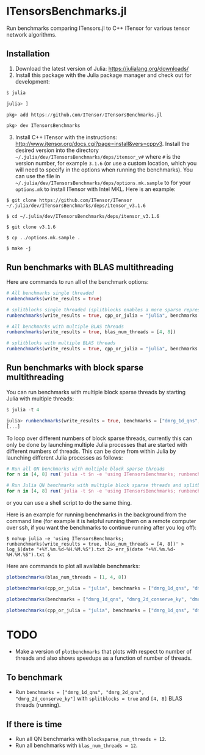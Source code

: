 # ITensorsBenchmarks.jl
Run benchmarks comparing ITensors.jl to C++ ITensor for various tensor network algorithms.

## Installation

1. Download the latest version of Julia: https://julialang.org/downloads/
2. Install this package with the Julia package manager and check out for development:
```julia
$ julia

julia> ]

pkg> add https://github.com/ITensor/ITensorsBenchmarks.jl

pkg> dev ITensorsBenchmarks
```
3. Install C++ ITensor with the instructions: http://www.itensor.org/docs.cgi?page=install&vers=cppv3. Install the desired version into the directory `~/.julia/dev/ITensorsBenchmarks/deps/itensor_v#` where `#` is the version number, for example `3.1.6` (or use a custom location, which you will need to specify in the options when running the benchmarks). You can use the file in `~/.julia/dev/ITensorsBenchmarks/deps/options.mk.sample` to for your `options.mk` to install ITensor with Intel MKL. Here is an example:
```
$ git clone https://github.com/ITensor/ITensor ~/.julia/dev/ITensorsBenchmarks/deps/itensor_v3.1.6

$ cd ~/.julia/dev/ITensorsBenchmarks/deps/itensor_v3.1.6

$ git clone v3.1.6

$ cp ../options.mk.sample .

$ make -j
```

## Run benchmarks with BLAS multithreading

Here are commands to run all of the benchmark options:
```julia
# All benchmarks single threaded
runbenchmarks(write_results = true)

# splitblocks single threaded (splitblocks enables a more sparse representation of the MPO, only available in Julia)
runbenchmarks(write_results = true, cpp_or_julia = "julia", benchmarks = ["dmrg_1d_qns", "dmrg_2d_qns", "dmrg_2d_conserve_ky"], splitblocks = true)

# All benchmarks with multiple BLAS threads
runbenchmarks(write_results = true, blas_num_threads = [4, 8])

# splitblocks with multiple BLAS threads
runbenchmarks(write_results = true, cpp_or_julia = "julia", benchmarks = ["dmrg_1d_qns", "dmrg_2d_qns", "dmrg_2d_conserve_ky"], blas_num_threads = [4, 8], splitblocks = true)

```

## Run benchmarks with block sparse multithreading

You can run benchmarks with multiple block sparse threads by starting Julia with multiple threads:
```julia
$ julia -t 4

julia> runbenchmarks(write_results = true, benchmarks = ["dmrg_1d_qns", "dmrg_2d_qns", "dmrg_2d_conserve_ky"], blocksparse_num_threads = Threads.nthreads())
[...]
```
To loop over different numbers of block sparse threads, currently this can only be done by launching multiple Julia processes that are started with different numbers of threads. This can be done from within Julia by launching different Julia processes as follows:
```julia
# Run all QN benchmarks with multiple block sparse threads
for n in [4, 8] run(`julia -t $n -e 'using ITensorsBenchmarks; runbenchmarks(write_results = true, benchmarks = ["dmrg_1d_qns", "dmrg_2d_qns", "dmrg_2d_conserve_ky"], blocksparse_num_threads = Threads.nthreads())'`) end

# Run Julia QN benchmarks with multiple block sparse threads and splitblocks
for n in [4, 8] run(`julia -t $n -e 'using ITensorsBenchmarks; runbenchmarks(write_results = true, cpp_or_julia = "julia", benchmarks = ["dmrg_1d_qns", "dmrg_2d_qns", "dmrg_2d_conserve_ky"], blocksparse_num_threads = Threads.nthreads(), splitblocks = true)'`) end
```
or you can use a shell script to do the same thing.

Here is an example for running benchmarks in the background from the command line (for example it is helpful running them on a remote computer over ssh, if you want the benchmarks to continue running after you log off):
```
$ nohup julia -e 'using ITensorsBenchmarks; runbenchmarks(write_results = true, blas_num_threads = [4, 8])' > log_$(date "+%Y.%m.%d-%H.%M.%S").txt 2> err_$(date "+%Y.%m.%d-%H.%M.%S").txt &
```

Here are commands to plot all available benchmarks:
```julia
plotbenchmarks(blas_num_threads = [1, 4, 8])

plotbenchmarks(cpp_or_julia = "julia", benchmarks = ["dmrg_1d_qns", "dmrg_2d_conserve_ky", "dmrg_2d_qns"], blas_num_threads = [1, 4, 8], splitblocks = true)

plotbenchmarks(benchmarks = ["dmrg_1d_qns", "dmrg_2d_conserve_ky", "dmrg_2d_qns"], blocksparse_num_threads = [1, 4, 8])

plotbenchmarks(cpp_or_julia = "julia", benchmarks = ["dmrg_1d_qns", "dmrg_2d_conserve_ky", "dmrg_2d_qns"], blocksparse_num_threads = [1, 4, 8], splitblocks = true)
```

# TODO

 - Make a version of `plotbenchmarks` that plots with respect to number of threads and also shows speedups as a function of number of threads.

## To benchmark

 - Run `benchmarks = ["dmrg_1d_qns", "dmrg_2d_qns", "dmrg_2d_conserve_ky"]` with `splitblocks = true` and `[4, 8]` BLAS threads (running).

## If there is time

 - Run all QN benchmarks with `blocksparse_num_threads = 12`.
 - Run all benchmarks with `blas_num_threads = 12`.

